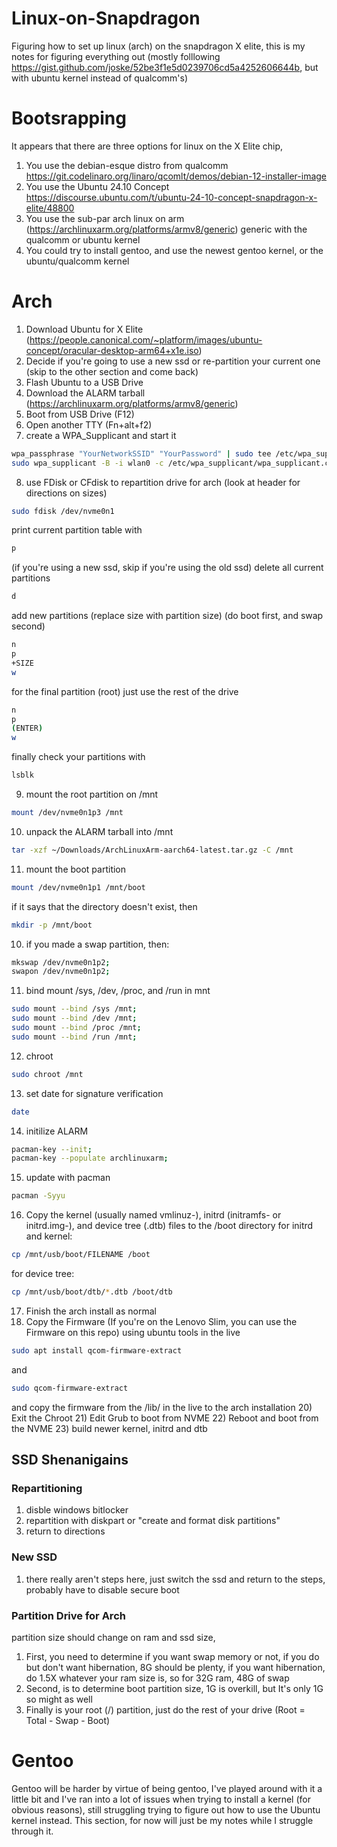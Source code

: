 # Linux-on-Snapdragon
Figuring how to set up linux (arch) on the snapdragon X elite, this is my notes for figuring everything out
(mostly folllowing https://gist.github.com/joske/52be3f1e5d0239706cd5a4252606644b, but with ubuntu kernel instead of qualcomm's)

# Bootsrapping
It appears that there are three options for linux on the X Elite chip, 
1) You use the debian-esque distro from qualcomm https://git.codelinaro.org/linaro/qcomlt/demos/debian-12-installer-image
2) You use the Ubuntu 24.10 Concept https://discourse.ubuntu.com/t/ubuntu-24-10-concept-snapdragon-x-elite/48800
3) You use the sub-par arch linux on arm (https://archlinuxarm.org/platforms/armv8/generic) generic with the qualcomm or ubuntu kernel
4) You could try to install gentoo, and use the newest gentoo kernel, or the ubuntu/qualcomm kernel

# Arch
1) Download Ubuntu for X Elite (https://people.canonical.com/~platform/images/ubuntu-concept/oracular-desktop-arm64+x1e.iso)
2) Decide if you're going to use a new ssd or re-partition your current one (skip to the other section and come back)
3) Flash Ubuntu to a USB Drive
4) Download the ALARM tarball (https://archlinuxarm.org/platforms/armv8/generic)
5) Boot from USB Drive (F12) 
6) Open another TTY (Fn+alt+f2)
7) create a WPA_Supplicant and start it 
```bash
wpa_passphrase "YourNetworkSSID" "YourPassword" | sudo tee /etc/wpa_supplicant/wpa_supplicant.conf;
sudo wpa_supplicant -B -i wlan0 -c /etc/wpa_supplicant/wpa_supplicant.conf;
```
8) use FDisk or CFdisk to repartition drive for arch (look at header for directions on sizes)
```bash
sudo fdisk /dev/nvme0n1
```

print current partition table with
```bash
p
```

(if you're using a new ssd, skip if you're using the old ssd)
delete all current partitions
```bash
d
```

add new partitions (replace size with partition size) (do boot first, and swap second)
```bash
n
p
+SIZE
w
```

for the final partition (root) just use the rest of the drive
```bash
n
p
(ENTER)
w
```

finally check your partitions with
```bash
lsblk
```


9) mount the root partition on /mnt
```bash
mount /dev/nvme0n1p3 /mnt
```

10) unpack the ALARM tarball into /mnt
```bash
tar -xzf ~/Downloads/ArchLinuxArm-aarch64-latest.tar.gz -C /mnt
```

11) mount the boot partition
```bash
mount /dev/nvme0n1p1 /mnt/boot
```
if it says that the directory doesn't exist, then
```bash
mkdir -p /mnt/boot
```

10) if you made a swap partition, then:
```bash
mkswap /dev/nvme0n1p2;
swapon /dev/nvme0n1p2;
```

11) bind mount /sys, /dev, /proc, and /run in mnt
```bash
sudo mount --bind /sys /mnt;
sudo mount --bind /dev /mnt;
sudo mount --bind /proc /mnt;
sudo mount --bind /run /mnt;
```

12) chroot
```bash
sudo chroot /mnt
```

13) set date for signature verification
```bash
date
```

14) initilize ALARM
```bash
pacman-key --init;
pacman-key --populate archlinuxarm;
``` 

15) update with pacman
```bash
pacman -Syyu
```

16) Copy the kernel (usually named vmlinuz-), initrd (initramfs- or initrd.img-), and device tree (.dtb) files to the /boot directory
for initrd and kernel:
```bash
cp /mnt/usb/boot/FILENAME /boot
```
for device tree:
```bash
cp /mnt/usb/boot/dtb/*.dtb /boot/dtb
```

17)  Finish the arch install as normal
18) Copy the Firmware (If you're on the Lenovo Slim, you can use the Firmware on this repo) using ubuntu tools in the live
```bash
sudo apt install qcom-firmware-extract
```
and
```bash
sudo qcom-firmware-extract 
```
and copy the firmware from the /lib/ in the live to the arch installation
20) Exit the Chroot
21) Edit Grub to boot from NVME
22) Reboot and boot from the NVME
23) build newer kernel, initrd and dtb


## SSD Shenanigains
### Repartitioning
1) disble windows bitlocker
2) repartition with diskpart or "create and format disk partitions"
3) return to directions

### New SSD
1) there really aren't steps here, just switch the ssd and return to the steps, probably have to disable secure boot

### Partition Drive for Arch
partition size should change on ram and ssd size,
1) First, you need to determine if you want swap memory or not, if you do but don't want hibernation, 8G should be plenty, if you want hibernation, do 1.5X whatever your ram size is, so for 32G ram, 48G of swap
2) Second, is to determine boot partition size, 1G is overkill, but It's only 1G so might as well
3) Finally is your root (/) partition, just do the rest of your drive (Root = Total - Swap - Boot)

# Gentoo
Gentoo will be harder by virtue of being gentoo, I've played around with it a little bit and I've ran into a lot of issues when trying to install a kernel (for obvious reasons), still struggling trying to figure out how to use the Ubuntu kernel instead. This section, for now will just be my notes while I struggle through it.
